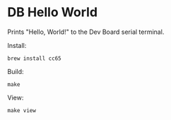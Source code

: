 DB Hello World
==============

Prints "Hello, World!" to the Dev Board serial terminal.

Install:

    brew install cc65

Build:

    make

View:

    make view
